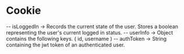 # Cookie
-- isLoggedIn -> Records the current state of the user. Stores a boolean representing the user's current logged in status.
-- userInfo -> Object contains the following keys. ( id, username )
-- authToken -> String containing the jwt token of an authenticated user.